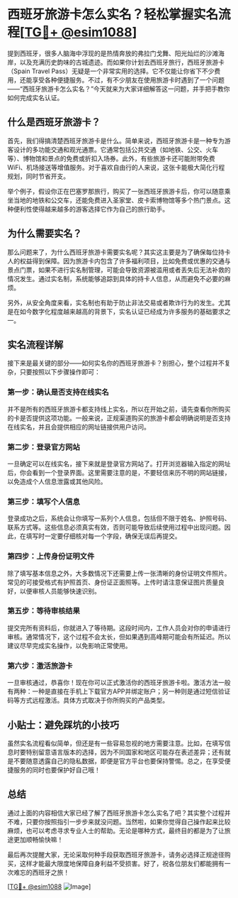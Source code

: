 # 西班牙旅游卡怎么实名？轻松掌握实名流程[[TG💪+ @esim1088](https://t.me/s/esim1088)]

提到西班牙，很多人脑海中浮现的是热情奔放的弗拉门戈舞、阳光灿烂的沙滩海岸，以及充满历史韵味的古城遗迹。而如果你计划去西班牙旅行，西班牙旅游卡（Spain Travel Pass）无疑是一个非常实用的选择。它不仅能让你省下不少费用，还能享受各种便捷服务。不过，有不少朋友在使用旅游卡时遇到了一个问题——“西班牙旅游卡怎么实名？”今天就来为大家详细解答这一问题，并手把手教你如何完成实名认证。

## 什么是西班牙旅游卡？

首先，我们得搞清楚西班牙旅游卡是什么。简单来说，西班牙旅游卡是一种专为游客设计的多功能交通和观光通票。它通常包括公共交通（如地铁、公交、火车等）、博物馆和景点的免费或折扣入场券。此外，有些旅游卡还可能附带免费WiFi、机场接送等增值服务。对于喜欢自由行的人来说，这张卡能极大简化行程规划，同时节省开支。

举个例子，假设你正在巴塞罗那旅行，购买了一张西班牙旅游卡后，你可以随意乘坐当地的地铁和公交车，还能免费进入圣家堂、皮卡索博物馆等多个热门景点。这种便利性使得越来越多的游客选择它作为自己的旅行助手。

## 为什么需要实名？

那么问题来了，为什么西班牙旅游卡需要实名呢？其实这主要是为了确保每位持卡人的权益得到保障。因为旅游卡内包含了许多福利项目，比如免费或优惠的交通与景点门票，如果不进行实名制管理，可能会导致资源被滥用或者丢失后无法补救的情况发生。通过实名制，系统能够追踪到具体的持卡人信息，从而避免不必要的麻烦。

另外，从安全角度来看，实名制也有助于防止非法交易或者欺诈行为的发生。尤其是在如今数字化程度越来越高的背景下，实名认证已经成为许多服务的基础要求之一。

## 实名流程详解

接下来是最关键的部分——如何实名你的西班牙旅游卡？别担心，整个过程并不复杂，只要按照以下步骤操作即可：

### 第一步：确认是否支持在线实名

并不是所有的西班牙旅游卡都支持线上实名，所以在开始之前，请先查看你所购买的卡是否提供这项功能。一般来说，正规渠道购买的旅游卡都会明确说明是否支持在线实名，并且会提供相应的网址链接供用户访问。

### 第二步：登录官方网站

一旦确定可以在线实名，接下来就是登录官方网站了。打开浏览器输入指定的网址后，你会看到一个登录界面。这里需要注意的是，不要轻信来历不明的网站链接，以免造成个人信息泄露或其他风险。

### 第三步：填写个人信息

登录成功之后，系统会让你填写一系列个人信息，包括但不限于姓名、护照号码、联系方式等。这些信息必须真实有效，否则可能导致后续使用过程中出现问题。因此，在填写时一定要仔细核对每一个字段，确保无误后再提交。

### 第四步：上传身份证明文件

除了填写基本信息之外，大多数情况下还需要上传一张清晰的身份证明文件照片。常见的可接受格式有护照首页、身份证正面照等。上传时请注意保证图片质量良好，以便审核人员能够快速识别。

### 第五步：等待审核结果

提交完所有资料后，你就进入了等待期。这段时间内，工作人员会对你的申请进行审核。通常情况下，这个过程不会太长，但如果遇到高峰期可能会有所延迟。所以建议尽早完成实名操作，以免影响正常使用。

### 第六步：激活旅游卡

一旦审核通过，恭喜你！现在你可以正式激活你的西班牙旅游卡啦。激活方法一般有两种：一种是直接在手机上下载官方APP并绑定账户；另一种则是通过短信验证码等方式远程激活。具体方式取决于你所购买的产品类型。

## 小贴士：避免踩坑的小技巧

虽然实名流程看似简单，但还是有一些容易忽视的地方需要注意。比如，在填写信息时要特别留意语言版本的选择，因为不同国家和地区可能存在表述差异；还有就是不要随意透露自己的隐私数据，即便是官方平台也要保持警惕。总之，在享受便捷服务的同时也要保护好自己哦！

## 总结

通过上面的内容相信大家已经了解了西班牙旅游卡怎么实名了吧？其实整个过程并不难，只要你按照指引一步步来就没问题。当然啦，如果你觉得自己操作起来比较麻烦，也可以考虑寻求专业人士的帮助。无论是哪种方式，最终目的都是为了让旅途更加顺畅愉快嘛！

最后再次提醒大家，无论采取何种手段获取西班牙旅游卡，请务必选择正规途径购买，这样才能最大限度地保障自身利益不受损害。好了，祝各位朋友们都能拥有一次难忘的西班牙之旅！

[[TG💪+ @esim1088](https://t.me/s/esim1088) ![Image](https://i.postimg.cc/4NQfJmqS/Snipaste-2025-05-13-00-14-12.png)]